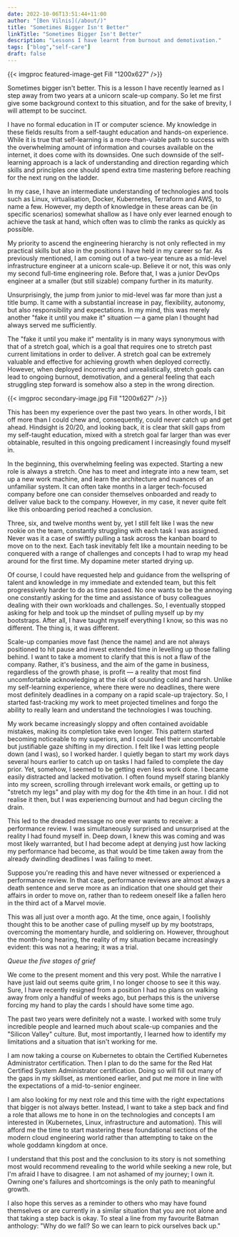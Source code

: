 ```yaml
---
date: 2022-10-06T13:51:44+11:00
author: "[Ben Vilnis](/about/)"
title: "Sometimes Bigger Isn't Better"
linkTitle: "Sometimes Bigger Isn't Better"
description: "Lessons I have learnt from burnout and demotivation."
tags: ["blog","self-care"]
draft: false
---
```


<div class="center-text">

  {{< imgproc featured-image-get Fill "1200x627" />}}

  Sometimes bigger isn't better. This is a lesson I have recently learned as I step away from two years at a unicorn scale-up company. So let me first give some background context to this situation, and for the sake of brevity, I will attempt to be succinct.

  I have no formal education in IT or computer science. My knowledge in these fields results from a self-taught education and hands-on experience. While it is true that self-learning is a more-than-viable path to success with the overwhelming amount of information and courses available on the internet, it does come with its downsides. One such downside of the self-learning approach is a lack of understanding and direction regarding which skills and principles one should spend extra time mastering before reaching for the next rung on the ladder.

  In my case, I have an intermediate understanding of technologies and tools such as Linux, virtualisation, Docker, Kubernetes, Terraform and AWS, to name a few. However, my depth of knowledge in these areas can be (in specific scenarios) somewhat shallow as I have only ever learned enough to achieve the task at hand, which often was to climb the ranks as quickly as possible.

  My priority to ascend the engineering hierarchy is not only reflected in my practical skills but also in the positions I have held in my career so far. As previously mentioned, I am coming out of a two-year tenure as a mid-level infrastructure engineer at a unicorn scale-up. Believe it or not, this was only my second full-time engineering role. Before that, I was a junior DevOps engineer at a smaller (but still sizable) company further in its maturity.

  Unsurprisingly, the jump from junior to mid-level was far more than just a title bump. It came with a substantial increase in pay, flexibility, autonomy, but also responsibility and expectations. In my mind, this was merely another "fake it until you make it" situation — a game plan I thought had always served me sufficiently.

  The "fake it until you make it" mentality is in many ways synonymous with that of a stretch goal, which is a goal that requires one to stretch past current limitations in order to deliver. A stretch goal can be extremely valuable and effective for achieving growth when deployed correctly. However, when deployed incorrectly and unrealistically, stretch goals can lead to ongoing burnout, demotivation, and a general feeling that each struggling step forward is somehow also a step in the wrong direction.

  {{< imgproc secondary-image.jpg Fill "1200x627" />}}

  This has been my experience over the past two years. In other words, I bit off more than I could chew and, consequently, could never catch up and get ahead. Hindsight is 20/20, and looking back, it is clear that skill gaps from my self-taught education, mixed with a stretch goal far larger than was ever obtainable, resulted in this ongoing predicament I increasingly found myself in.

  In the beginning, this overwhelming feeling was expected. Starting a new role is always a stretch. One has to meet and integrate into a new team, set up a new work machine, and learn the architecture and nuances of an unfamiliar system. It can often take months in a larger tech-focused company before one can consider themselves onboarded and ready to deliver value back to the company. However, in my case, it never quite felt like this onboarding period reached a conclusion.

  Three, six, and twelve months went by, yet I still felt like I was the new rookie on the team, constantly struggling with each task I was assigned. Never was it a case of swiftly pulling a task across the kanban board to move on to the next. Each task inevitably felt like a mountain needing to be conquered with a range of challenges and concepts I had to wrap my head around for the first time. My dopamine meter started drying up.

  Of course, I could have requested help and guidance from the wellspring of talent and knowledge in my immediate and extended team, but this felt progressively harder to do as time passed. No one wants to be the annoying one constantly asking for the time and assistance of busy colleagues dealing with their own workloads and challenges. So, I eventually stopped asking for help and took up the mindset of pulling myself up by my bootstraps. After all, I have taught myself everything I know, so this was no different. The thing is, it was different.

  Scale-up companies move fast (hence the name) and are not always positioned to hit pause and invest extended time in levelling up those falling behind. I want to take a moment to clarify that this is not a flaw of the company. Rather, it's business, and the aim of the game in business, regardless of the growth phase, is profit — a reality that most find uncomfortable acknowledging at the risk of sounding cold and harsh. Unlike my self-learning experience, where there were no deadlines, there were most definitely deadlines in a company on a rapid scale-up trajectory. So, I started fast-tracking my work to meet projected timelines and forgo the ability to really learn and understand the technologies I was touching.

  My work became increasingly sloppy and often contained avoidable mistakes, making its completion take even longer. This pattern started becoming noticeable to my superiors, and I could feel their uncomfortable but justifiable gaze shifting in my direction. I felt like I was letting people down (and I was), so I worked harder. I quietly began to start my work days several hours earlier to catch up on tasks I had failed to complete the day prior. Yet, somehow, I seemed to be getting even less work done. I became easily distracted and lacked motivation. I often found myself staring blankly into my screen, scrolling through irrelevant work emails, or getting up to "stretch my legs" and play with my dog for the 4th time in an hour. I did not realise it then, but I was experiencing burnout and had begun circling the drain.

  This led to the dreaded message no one ever wants to receive: a performance review. I was simultaneously surprised and unsurprised at the reality I had found myself in. Deep down, I knew this was coming and was most likely warranted, but I had become adept at denying just how lacking my performance had become, as that would be time taken away from the already dwindling deadlines I was failing to meet.

  Suppose you're reading this and have never witnessed or experienced a performance review. In that case, performance reviews are almost always a death sentence and serve more as an indication that one should get their affairs in order to move on, rather than to redeem oneself like a fallen hero in the third act of a Marvel movie.

  This was all just over a month ago. At the time, once again, I foolishly thought this to be another case of pulling myself up by my bootstraps, overcoming the momentary hurdle, and soldiering on. However, throughout the month-long hearing, the reality of my situation became increasingly evident: this was not a hearing; it was a trial.

  *Queue the five stages of grief*

  We come to the present moment and this very post. While the narrative I have just laid out seems quite grim, I no longer choose to see it this way. Sure, I have recently resigned from a position I had no plans on walking away from only a handful of weeks ago, but perhaps this is the universe forcing my hand to play the cards I should have some time ago.

  The past two years were definitely not a waste. I worked with some truly incredible people and learned much about scale-up companies and the "Silicon Valley" culture. But, most importantly, I learned how to identify my limitations and a situation that isn't working for me.

  I am now taking a course on Kubernetes to obtain the Certified Kubernetes Administrator certification. Then I plan to do the same for the Red Hat Certified System Administrator certification. Doing so will fill out many of the gaps in my skillset, as mentioned earlier, and put me more in line with the expectations of a mid-to-senior engineer.

  I am also looking for my next role and this time with the right expectations that bigger is not always better. Instead, I want to take a step back and find a role that allows me to hone in on the technologies and concepts I am interested in (Kubernetes, Linux, infrastructure and automation). This will afford me the time to start mastering these foundational sections of the modern cloud engineering world rather than attempting to take on the whole goddamn kingdom at once.

  I understand that this post and the conclusion to its story is not something most would recommend revealing to the world while seeking a new role, but I'm afraid I have to disagree. I am not ashamed of my journey; I own it. Owning one's failures and shortcomings is the only path to meaningful growth.

  I also hope this serves as a reminder to others who may have found themselves or are currently in a similar situation that you are not alone and that taking a step back is okay. To steal a line from my favourite Batman anthology: "Why do we fall? So we can learn to pick ourselves back up."

</div>
